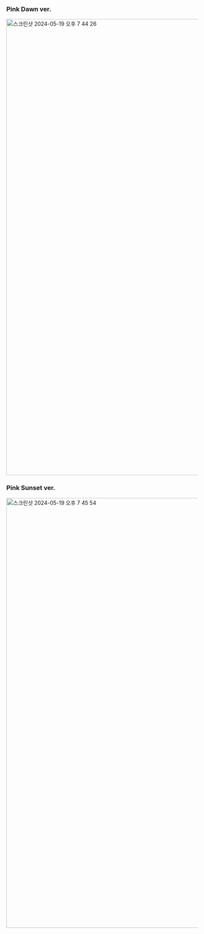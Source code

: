 ### **Pink Dawn ver.**

<img width="1198" alt="스크린샷 2024-05-19 오후 7 44 26" src="https://github.com/chlqhgus/-SGLikelion-Momentum-CloneCoding/assets/162609030/955fc4cb-ed68-45be-ba81-975f1ec3998f">

### **Pink Sunset ver.**
<img width="1129" alt="스크린샷 2024-05-19 오후 7 45 54" src="https://github.com/chlqhgus/-SGLikelion-Momentum-CloneCoding/assets/162609030/36251063-126b-47f0-9885-6e3bcf01dfa8">
